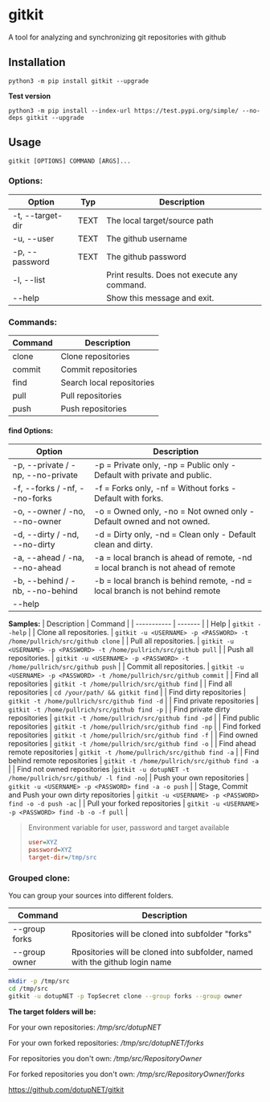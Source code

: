 # gitkit
A tool for analyzing and synchronizing git repositories with github

## Installation

`python3 -m pip install gitkit --upgrade`

**Test version**

`python3 -m pip install --index-url https://test.pypi.org/simple/ --no-deps gitkit --upgrade`

## Usage
`gitkit [OPTIONS] COMMAND [ARGS]...`

### **Options:**

| Option           | Typ  | Description |
| ---------------- | ---- | ----------- |
| -t, --target-dir | TEXT | The local target/source path
| -u, --user       | TEXT | The github username
| -p, --password   | TEXT | The github password
| -l, --list       |      | Print results. Does not execute any command.
| --help           |      | Show this message and exit.

### **Commands:**

| Command | Description |
| ------- | ----------- |
| clone   | Clone repositories |
| commit  | Commit repositories |
| find    | Search local repositories |
| pull    | Pull repositories |
| push    | Push repositories |

#### **find Options:**

| Option                            | Description |
| --------------------------------- | ----------- |
| -p, --private / -np, --no-private | -p = Private only, -np = Public only - Default with private and public.
| -f, --forks / -nf, --no-forks     | -f = Forks only, -nf = Without forks - Default with forks.
| -o, --owner / -no, --no-owner     | -o = Owned only, -no = Not owned only - Default owned and not owned.
| -d, --dirty / -nd, --no-dirty     | -d = Dirty only, -nd = Clean only - Default clean and dirty.
| -a, --ahead / -na, --no-ahead     | -a = local branch is ahead of remote, -nd = local branch is not ahead of remote
| -b, --behind / -nb, --no-behind   | -b = local branch is behind remote, -nd = local branch is not behind remote
| --help |                          | Show this message and exit.


**Samples:**
| Description | Command |
| ----------- | ------- |
| Help | `gitkit --help`    |
| Clone all repositories.   | `gitkit -u <USERNAME> -p <PASSWORD> -t /home/pullrich/src/github clone` |
| Pull all repositories.    | `gitkit -u <USERNAME> -p <PASSWORD> -t /home/pullrich/src/github pull` |
| Push all repositories.    | `gitkit -u <USERNAME> -p <PASSWORD> -t /home/pullrich/src/github push` |
| Commit all repositories.  | `gitkit -u <USERNAME> -p <PASSWORD> -t /home/pullrich/src/github commit` |
| Find all repositories     | `gitkit -t /home/pullrich/src/github find` |
| Find all repositories     | `cd /your/path/ && gitkit find` |
| Find dirty repositories   | `gitkit -t /home/pullrich/src/github find -d` |
| Find private repositories | `gitkit -t /home/pullrich/src/github find -p` |
| Find private dirty repositories | `gitkit -t /home/pullrich/src/github find -pd` |
| Find public repositories  | `gitkit -t /home/pullrich/src/github find -np` |
| Find forked repositories  | `gitkit -t /home/pullrich/src/github find -f` |
| Find owned repositories   | `gitkit -t /home/pullrich/src/github find -o` |
| Find ahead remote repositories | `gitkit -t /home/pullrich/src/github find -a` |
| Find behind remote repositories | `gitkit -t /home/pullrich/src/github find -a` |
| Find not owned repositories |`gitkit -u dotupNET -t /home/pullrich/src/github/ -l find -no`|
| Push your own repositories | `gitkit -u <USERNAME> -p <PASSWORD> find -a -o push` |
| Stage, Commit and Push your own dirty repositories | `gitkit -u <USERNAME> -p <PASSWORD> find -o -d push -ac` |
| Pull your forked repositories | `gitkit -u <USERNAME> -p <PASSWORD> find -b -o -f pull` |

> Environment variable for user, password and target available
>
> ```ini
> user=XYZ
> password=XYZ
> target-dir=/tmp/src
> ```

### Grouped clone:

You can group your sources into different folders.

| Command       | Description |
| ------------- | ----------- |
| --group forks | Rpositories will be cloned into subfolder "forks" |
| --group owner | Rpositories will be cloned into subfolder, named with the github login name |

```bash
mkdir -p /tmp/src
cd /tmp/src
gitkit -u dotupNET -p TopSecret clone --group forks --group owner
```

**The target folders will be:**

For your own repositories: */tmp/src/dotupNET*

For your own forked repositories: */tmp/src/dotupNET/forks*

For repositories you don't own: */tmp/src/RepositoryOwner*

For forked repositories you don't own: */tmp/src/RepositoryOwner/forks*


https://github.com/dotupNET/gitkit
